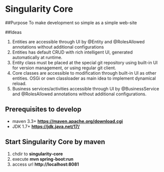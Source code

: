# Singularity Core

##Purpose
To make development so simple as a simple web-site

##Ideas
1. Entities are accessible through UI by @Entity and @RolesAllowed annotations without additional configurations
2. Entities has default CRUD with rich intelligent UI, generated automatically at runtime.
3. Entity class must be placed at the special git repository using built-in UI for version management, or using regular git client.
4. Core classes are accessible to modification through built-in UI as other entities. OSGi or own classloader as main idea to implement dynamical reload. 
5. Business services/activities accessible through UI by @BusinessService and @RolesAllowed annotations without additional configurations.

## Prerequisites to develop
- maven 3.3+ __https://maven.apache.org/download.cgi__
- JDK 1.7+ __https://jdk.java.net/17/__

## Start Singularity Core by maven
1. chdir to __singularity-core__
2. execute __mvn spring-boot:run__
3. access url __http://localhost:8081__
